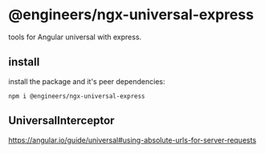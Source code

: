 # @engineers/ngx-universal-express

tools for Angular universal with express.

## install

install the package and it's peer dependencies:

```
npm i @engineers/ngx-universal-express

```

## UniversalInterceptor

https://angular.io/guide/universal#using-absolute-urls-for-server-requests
